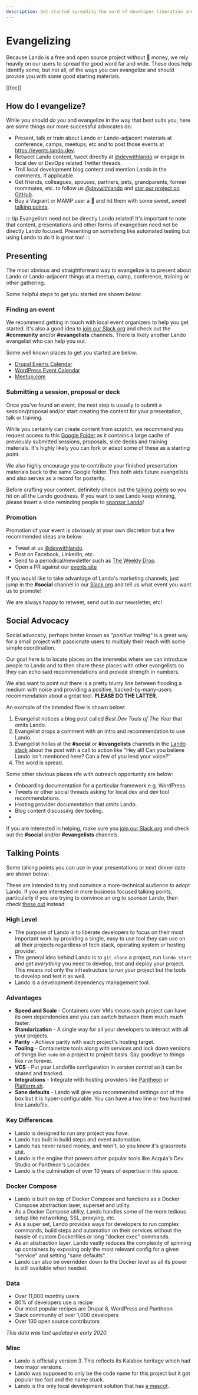 ```yaml
---
description: Get started spreading the word of developer liberation and salvation via Lando across the Galaxy
---
```


# Evangelizing

Because Lando is a free and open source project without :unicorn: money, we rely heavily on our users to spread the good word far and wide. These docs help identify some, but not all, of the ways you can evangelize and should provide you with some good starting materials.

[[toc]]

## How do I evangelize?

While you should _do you_ and evangelize in the way that best suits you, here are some things our more successful advocates do:

* Present, talk or train about Lando or Lando-adjacent materials at conference, camps, meetups, etc and to post those events at <https://events.lando.dev>.
* Retweet Lando content, tweet directly at [@devwithlando](https://twitter.com/devwithlando) or engage in local dev or DevOps related Twitter threads.
* Troll local development blog content and mention Lando in the comments, if applicable.
* Get friends, colleagues, spouses, partners, pets, grandparents, former roommates, etc. to follow us [@devwithlando](https://twitter.com/devwithlando) and [star our project on GitHub](https://github.com/lando/lando).
* Buy a Vagrant or MAMP user a :beer: and hit them with some sweet, sweet [talking points](#talking-points).

::: tip Evangelism need not be directly Lando related!
It's important to note that content, presentations and other forms of evangelism need not be directly Lando focused. Presenting on something like automated testing but using Lando to do it is great too!
:::

## Presenting

The most obvious and straightforward way to evangelize is to present about Lando or Lando-adjacent things at a meetup, camp, conference, training or other gathering.

Some helpful steps to get you started are shown below:

### Finding an event

We recommend getting in touch with local event organizers to help you get started. It's also a good idea to [join our Slack org](https://launchpass.com/devwithlando) and check out the **#community** and/or **#evangelists** channels. There is likely another Lando evangelist who can help you out.

Some well known places to get you started are below:

* [Drupal Events Calendar](https://www.drupal.org/community/events)
* [WordPress Event Calendar](https://central.wordcamp.org/schedule/)
* [Meetup.com](https://www.meetup.com/)

### Submitting a session, proposal or deck

Once you've found an event, the next step is usually to submit a session/proposal and/or start creating the content for your presentation, talk or training.

While you certainly can create content from scratch, we recommend you request access to this [Google Folder](https://drive.google.com/drive/folders/1ooK_NTMBuwOV0uix8O54umJGwAODL9dC) as it contains a large cache of previously submitted sessions, proposals, slide decks and training materials. It's highly likely you can fork or adapt some of these as a starting point.

We also highly encourage you to contribute your finished presentation materials back to the same Google folder. This both aids future evangelists and also serves as a record for posterity.

Before crafting your content, definitely check out the [talking points](#talking-points) so you hit on all the Lando goodness. If you want to see Lando keep winning, please insert a slide reminding people to [sponsor Lando](sponsoring.md)!

### Promotion

Promotion of your event is obviously at your own discretion but a few recommended ideas are below:

* Tweet at us [@devwithlando](https://twitter.com/devwithlando).
* Post on Facebook, LinkedIn, etc.
* Send to a periodical/newsletter such as [The Weekly Drop](http://www.theweeklydrop.com/).
* Open a PR against our [events site](https://github.com/lando/events)

If you would like to take advantage of Lando's marketing channels, just jump in the **#social** channel in our [Slack org](https://launchpass.com/devwithlando) and tell us what event you want us to promote!

We are always happy to retweet, send out in our newsletter, etc!

## Social Advocacy

Social advocacy, perhaps better known as _"positive trolling"_ is a great way for a small project with passionate users to multiply their reach with some simple coordination.

Our goal here is to locate places on the interwebs where we can introduce people to Lando and to then share these places with other evangelists so they can echo said recommendations and provide strength in numbers.

We also want to point out there is a pretty blurry line between flooding a medium with noise and providing a positive, backed-by-many-users recommendation about a great tool. **PLEASE DO THE LATTER.**

An example of the intended flow is shown below:

1. Evangelist notices a blog post called _Best Dev Tools of The Year_ that omits Lando.
2. Evangelist drops a comment with an intro and recommendation to use Lando.
3. Evangelist hollas at the **#social** or **#evangelists** channels in the [Lando slack](https://launchpass.com/devwithlando) about the post with a call to action like "Hey all! Can you believe Lando isn't mentioned here? Can a few of you lend your voice?"
4. The word is spread.

Some other obvious places rife with outreach opportunity are below:

* Onboarding documentation for a particular framework e.g. WordPress.
* Tweets or other social threads asking for local dev and dev tool recommendations.
* Hosting provider documentation that omits Lando.
* Blog content discussing dev tooling.
*

If you are interested in helping, make sure you [join our Slack org](https://launchpass.com/devwithlando) and check out the **#social** and/or **#evangelists** channels.

## Talking Points

Some talking points you can use in your presentations or next dinner date are shown below:

These are intended to try and convince a more-technical audience to adopt Lando. If you are interested in more business focused talking points, particularly if you are trying to convince an org to sponsor Lando, then check [these out](https://lando.dev/blog/2020/02/08/why-your-agency-should-sponsor-lando.html) instead.

### High Level

* The purpose of Lando is to liberate developers to focus on their most important work by providing a single, easy to use tool they can use on all their projects regardless of tech stack, operating system or hosting provider.
* The general idea behind Lando is to `git clone` a project, run `lando start` and get _everything_ you need to develop, test and deploy your project. This means not only the infrastructure to run your project but the tools to develop and test it as well.
* Lando is a development dependency management tool.

### Advantages

* **Speed and Scale** - Containers over VMs means each project can have its own dependencies and you can switch between them much much faster.
* **Standarization** - A single way for all your developers to interact with all your projects.
* **Parity** - Achieve parity with each project's hosting target.
* **Tooling** - Containerize tools along with services and lock down versions of things like `node` on a project to project basis. Say goodbye to things like `rvm` forever.
* **VCS** - Put your Landofile configuration in version control so it can be shared and tracked.
* **Integrations** - Integrate with hosting providers like [Pantheon](https://pantheon.io) or [Platform.sh](https://platform.sh).
* **Sane defaults** - Lando will give you recommended settings out of the box but it is hyper-configurable. You can have a two line or two hundred line Landofile.

### Key Differences

* Lando is designed to run _any_ project you have.
* Lando has built in build steps and event automation.
* Lando has never raised money, and won't, so you know it's grassroots shit.
* Lando is the engine that powers other popular tools like Acquia's Dev Studio or Pantheon's Localdev.
* Lando is the culmination of over 10 years of expertise in this space.

### Docker Compose

* Lando is built on top of Docker Compose and functions as a Docker Compose abstraction layer, superset and utility.
* As a Docker Compose utility, Lando handles some of the more tedious setup like networking, SSL, proxying, etc.
* As a super set, Lando provides ways for developers to run complex commands, build steps and automation on their services without the hassle of custom Dockerfiles or long "docker exec" commands.
* As an abstraction layer, Lando vastly reduces the complexity of spinning up containers by exposing only the most relevant config for a given "service" and setting "sane defaults".
* Lando can also be overridden down to the Docker level so all its power is still available when needed.

### Data

* Over 11,000 monthly users
* 80% of developers use a recipe
* Our most popular recipes are Drupal 8, WordPress and Pantheon
* Slack community of over 1,000 developers
* Over 100 open source contributors

_This data was last updated in early 2020._

### Misc

* Lando is officially version 3. This reflects its Kalabox heritage which had two major versions.
* Lando was supposed to only be the code name for this project but it got popular too fast and the name stuck.
* Lando is the only local development solution that has [a mascot](https://www.youtube.com/watch?v=dQw4w9WgXcQ).
